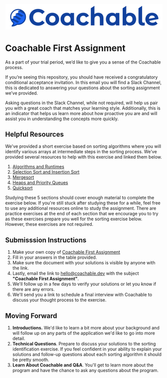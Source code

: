 ![logo.png](logo.png)

# Coachable First Assignment
As a part of your trial period, we’d like to give you a sense of the Coachable process.

If you’re seeing this repository, you should have received a congratulatory conditional acceptance invitation. In this email you will find a Slack Channel, this is dedicated to answering your questions about the sorting assignment we’ve provided.

Asking questions in the Slack Channel, while not required, will help us pair you with a great coach that matches your learning style. Additionally, this is an indicator that helps us learn more about how proactive you are and will assist you in understanding the concepts more quickly.

## Helpful Resources
We've provided a short exercise based on sorting algorithms where you will identify various arrays at intermediate steps in the sorting process. We've provided several resources to help with this exercise and linked them below.

1. [Algorithms and Runtimes](/1_algorithms_runtime)
2. [Selection Sort and Insertion Sort](/2_elementary_sorts)
3. [Mergesort](/3_mergesort/)
4. [Heaps and Priority Queues](/4_priority_queues/)
5. [Quicksort](/5_quicksort/)

Studying these 5 sections should cover enough material to complete the exercise below. If you're still stuck after studying these for a while, feel free to use any additional resources online to study the assignment. There are practice exercises at the end of each section that we encourage you to try as these exercises prepare you well for the sorting exercise below. However, these exercises are not required. 

## Submisssion Instructions 
1. Make your own copy of [Coachable First Assignment](https://drive.google.com/file/d/1lj_W5VMpc2m9f-zkrnFooejpsi1JceB5/view)
2. Fill in your answers in the table provided. 
3. Make sure the document with your solutions is visible by anyone with the link.
4. Lastly, email the link to hello@coachable.dev with the subject __"Coachable First Assignment"__. 
5. We'll follow up in a few days to verify your solutions or let you know if there are any errors.
6. We'll send you a link to schedule a final interview with Coachable to discuss your thought process to the exercise.

## Moving Forward

1. __Introductions.__ We'd like to learn a bit more about your background and will follow up on any parts of the application we'd like to go into more detail.
2. __Technical Questions__. Prepare to discuss your solutions to the sorting identification exercise. If you feel confident in your ability to explain your solutions and follow-up questions about each sorting algorithm it should be pretty smooth.
3. __Learn About Coachable and Q&A__. You'll get to learn more about the program and have the chance to ask any questions about the program.

